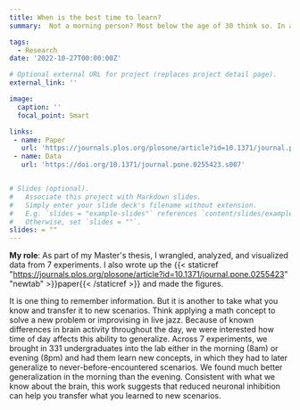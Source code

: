 ```yaml
---
title: When is the best time to learn?
summary:  Not a morning person? Most below the age of 30 think so. In a collaboration with Harvard Medical School, we tested whether or not college students do in fact learn and process new information worse in the morning. Remarkably, we find that <strong> the morning is the best time to learn new information</strong>, especially when we have to go beyond what we learned, and transfer it to new scenarios.

tags:
  - Research
date: '2022-10-27T00:00:00Z'

# Optional external URL for project (replaces project detail page).
external_link: ''

image:
  caption: ''
  focal_point: Smart

links:
 - name: Paper
   url: 'https://journals.plos.org/plosone/article?id=10.1371/journal.pone.0255423'
 - name: Data
   url: 'https://doi.org/10.1371/journal.pone.0255423.s007'


# Slides (optional).
#   Associate this project with Markdown slides.
#   Simply enter your slide deck's filename without extension.
#   E.g. `slides = "example-slides"` references `content/slides/example-slides.md`.
#   Otherwise, set `slides = ""`.
slides: = ""
---
```

<strong>My role</strong>: As part of my Master's thesis, I wrangled, analyzed, and visualized data from 7 experiments. I also wrote up the {{< staticref "https://journals.plos.org/plosone/article?id=10.1371/journal.pone.0255423" "newtab" >}}paper{{< /staticref >}} and made the figures. 

It is one thing to remember information. But it is another to take what you know and transfer it to new scenarios. Think applying a math concept to solve  a new problem or improvising in live jazz. Because of known differences in brain activity throughout the day, we were interested how time of day affects this ability to generalize. Across 7 experiments, we brought in 331 undergraduates into the lab either in the morning (8am) or evening (8pm) and had them learn new concepts, in which they had to later generalize to never-before-encountered scenarios. We found much better generalization in the morning than the evening. Consistent with what we know about the brain, this work suggests that reduced neuronal inhibition can help you transfer what you learned to new scenarios.


